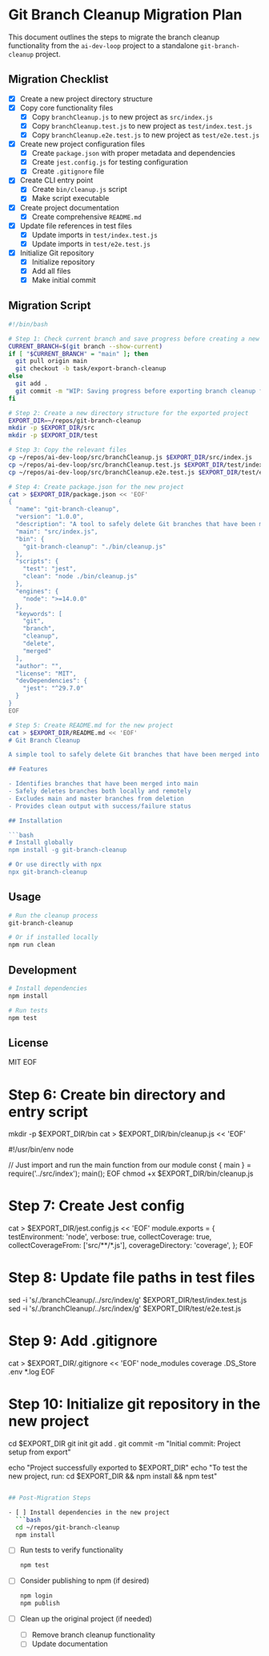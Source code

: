 # Git Branch Cleanup Migration Plan

This document outlines the steps to migrate the branch cleanup functionality from the `ai-dev-loop` project to a standalone `git-branch-cleanup` project.

## Migration Checklist

- [x] Create a new project directory structure
- [x] Copy core functionality files
  - [x] Copy `branchCleanup.js` to new project as `src/index.js`
  - [x] Copy `branchCleanup.test.js` to new project as `test/index.test.js`
  - [x] Copy `branchCleanup.e2e.test.js` to new project as `test/e2e.test.js`
- [x] Create new project configuration files
  - [x] Create `package.json` with proper metadata and dependencies
  - [x] Create `jest.config.js` for testing configuration
  - [x] Create `.gitignore` file
- [x] Create CLI entry point
  - [x] Create `bin/cleanup.js` script
  - [x] Make script executable
- [x] Create project documentation
  - [x] Create comprehensive `README.md`
- [x] Update file references in test files
  - [x] Update imports in `test/index.test.js`
  - [x] Update imports in `test/e2e.test.js`
- [x] Initialize Git repository
  - [x] Initialize repository
  - [x] Add all files
  - [x] Make initial commit

## Migration Script

```bash
#!/bin/bash

# Step 1: Check current branch and save progress before creating a new project
CURRENT_BRANCH=$(git branch --show-current)
if [ "$CURRENT_BRANCH" = "main" ]; then
  git pull origin main
  git checkout -b task/export-branch-cleanup
else
  git add .
  git commit -m "WIP: Saving progress before exporting branch cleanup functionality" || echo "No changes to commit"
fi

# Step 2: Create a new directory structure for the exported project
EXPORT_DIR=~/repos/git-branch-cleanup
mkdir -p $EXPORT_DIR/src
mkdir -p $EXPORT_DIR/test

# Step 3: Copy the relevant files
cp ~/repos/ai-dev-loop/src/branchCleanup.js $EXPORT_DIR/src/index.js
cp ~/repos/ai-dev-loop/src/branchCleanup.test.js $EXPORT_DIR/test/index.test.js
cp ~/repos/ai-dev-loop/src/branchCleanup.e2e.test.js $EXPORT_DIR/test/e2e.test.js

# Step 4: Create package.json for the new project
cat > $EXPORT_DIR/package.json << 'EOF'
{
  "name": "git-branch-cleanup",
  "version": "1.0.0",
  "description": "A tool to safely delete Git branches that have been merged into main",
  "main": "src/index.js",
  "bin": {
    "git-branch-cleanup": "./bin/cleanup.js"
  },
  "scripts": {
    "test": "jest",
    "clean": "node ./bin/cleanup.js"
  },
  "engines": {
    "node": ">=14.0.0"
  },
  "keywords": [
    "git",
    "branch",
    "cleanup",
    "delete",
    "merged"
  ],
  "author": "",
  "license": "MIT",
  "devDependencies": {
    "jest": "^29.7.0"
  }
}
EOF

# Step 5: Create README.md for the new project
cat > $EXPORT_DIR/README.md << 'EOF'
# Git Branch Cleanup

A simple tool to safely delete Git branches that have been merged into main.

## Features

- Identifies branches that have been merged into main
- Safely deletes branches both locally and remotely
- Excludes main and master branches from deletion
- Provides clean output with success/failure status

## Installation

```bash
# Install globally
npm install -g git-branch-cleanup

# Or use directly with npx
npx git-branch-cleanup
```

## Usage

```bash
# Run the cleanup process
git-branch-cleanup

# Or if installed locally
npm run clean
```

## Development

```bash
# Install dependencies
npm install

# Run tests
npm test
```

## License

MIT
EOF

# Step 6: Create bin directory and entry script

mkdir -p $EXPORT_DIR/bin
cat > $EXPORT_DIR/bin/cleanup.js << 'EOF'

#!/usr/bin/env node

// Just import and run the main function from our module
const { main } = require('../src/index');
main();
EOF
chmod +x $EXPORT_DIR/bin/cleanup.js

# Step 7: Create Jest config

cat > $EXPORT_DIR/jest.config.js << 'EOF'
module.exports = {
  testEnvironment: 'node',
  verbose: true,
  collectCoverage: true,
  collectCoverageFrom: ['src/**/*.js'],
  coverageDirectory: 'coverage',
};
EOF

# Step 8: Update file paths in test files

sed -i 's/\.\/branchCleanup/\.\.\/src\/index/g' $EXPORT_DIR/test/index.test.js
sed -i 's/\.\/branchCleanup/\.\.\/src\/index/g' $EXPORT_DIR/test/e2e.test.js

# Step 9: Add .gitignore

cat > $EXPORT_DIR/.gitignore << 'EOF'
node_modules
coverage
.DS_Store
.env
*.log
EOF

# Step 10: Initialize git repository in the new project

cd $EXPORT_DIR
git init
git add .
git commit -m "Initial commit: Project setup from export"

echo "Project successfully exported to $EXPORT_DIR"
echo "To test the new project, run: cd $EXPORT_DIR && npm install && npm test"

```bash

## Post-Migration Steps

- [ ] Install dependencies in the new project
  ```bash
  cd ~/repos/git-branch-cleanup
  npm install
  ```

- [ ] Run tests to verify functionality

  ```bash
  npm test
  ```

- [ ] Consider publishing to npm (if desired)

  ```bash
  npm login
  npm publish
  ```

- [ ] Clean up the original project (if needed)
  - [ ] Remove branch cleanup functionality
  - [ ] Update documentation
